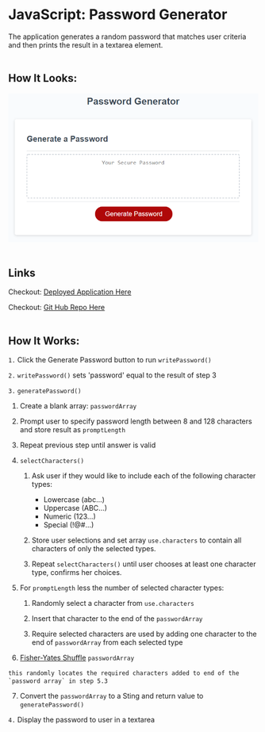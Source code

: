 # JavaScript: Password Generator

The application generates a random password that matches user criteria and then prints the result in a textarea element.
</br>
</br>

## How It Looks:

![password generator demo](./Assets/03-javascript-homework-demo.png)
</br>
</br>
## Links
Checkout: [Deployed Application Here](https://matt-gross-27.github.io/password-generator/)

Checkout: [Git Hub Repo Here](https://github.com/matt-gross-27/password-generator)
</br>
</br>

## How It Works:

`1.` Click the Generate Password button to run `writePassword()`

`2.` `writePassword()` sets 'password' equal to the result of step 3

`3.` `generatePassword()`

1. Create a blank array: `passwordArray`

2. Prompt user to specify password length between 8 and 128 characters and store result as `promptLength`

3. Repeat previous step until answer is valid

4. `selectCharacters()` 
    1. Ask user if they would like to include each of the following character types:
        - Lowercase (abc...)
        - Uppercase (ABC...)
        - Numeric (123...)
        - Special (!@#...)

    2. Store user selections and set array `use.characters` to contain all characters of only the selected types.

    3. Repeat `selectCharacters()` until user chooses at least one character type, confirms her choices.

5. For `promptLength` less the number of selected character types:

    1. Randomly select a character from `use.characters`

    2. Insert that character to the end of the `passwordArray`

    3. Require selected characters are used by adding one character to the end of `passwordArray` from each selected type

6. [Fisher-Yates Shuffle](https://en.wikipedia.org/wiki/Fisher%E2%80%93Yates_shuffle) `passwordArray`
```
this randomly locates the required characters added to end of the `password array` in step 5.3
```
7. Convert the `passwordArray` to a Sting and return value to `generatePassword()`

`4.` Display the password to user in a textarea